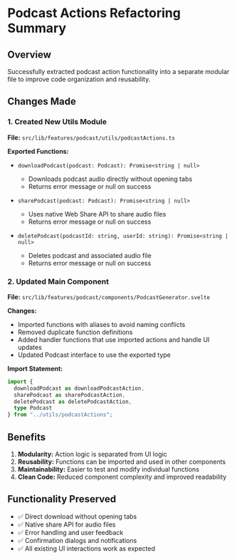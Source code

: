 # Podcast Actions Refactoring Summary

## Overview
Successfully extracted podcast action functionality into a separate modular file to improve code organization and reusability.

## Changes Made

### 1. Created New Utils Module
**File:** `src/lib/features/podcast/utils/podcastActions.ts`

**Exported Functions:**
- `downloadPodcast(podcast: Podcast): Promise<string | null>`
  - Downloads podcast audio directly without opening tabs
  - Returns error message or null on success
  
- `sharePodcast(podcast: Podcast): Promise<string | null>`
  - Uses native Web Share API to share audio files
  - Returns error message or null on success
  
- `deletePodcast(podcastId: string, userId: string): Promise<string | null>`
  - Deletes podcast and associated audio file
  - Returns error message or null on success

### 2. Updated Main Component
**File:** `src/lib/features/podcast/components/PodcastGenerator.svelte`

**Changes:**
- Imported functions with aliases to avoid naming conflicts
- Removed duplicate function definitions
- Added handler functions that use imported actions and handle UI updates
- Updated Podcast interface to use the exported type

**Import Statement:**
```typescript
import { 
  downloadPodcast as downloadPodcastAction, 
  sharePodcast as sharePodcastAction, 
  deletePodcast as deletePodcastAction, 
  type Podcast 
} from "../utils/podcastActions";
```

## Benefits

1. **Modularity:** Action logic is separated from UI logic
2. **Reusability:** Functions can be imported and used in other components
3. **Maintainability:** Easier to test and modify individual functions
4. **Clean Code:** Reduced component complexity and improved readability

## Functionality Preserved

- ✅ Direct download without opening tabs
- ✅ Native share API for audio files
- ✅ Error handling and user feedback
- ✅ Confirmation dialogs and notifications
- ✅ All existing UI interactions work as expected 